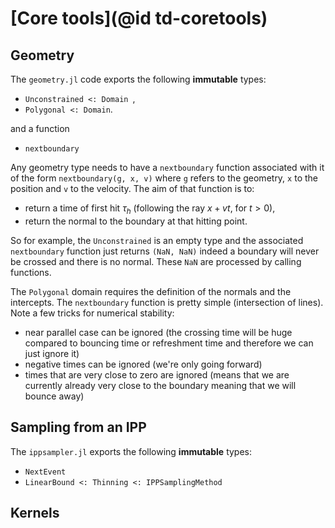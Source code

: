 # [Core tools](@id td-coretools)

## Geometry

The `geometry.jl` code exports the following **immutable** types:

* `Unconstrained <: Domain `,
* `Polygonal <: Domain`.

and a function

* `nextboundary`

Any geometry type needs to have a `nextboundary` function associated with it of the form `nextboundary(g, x, v)` where `g` refers to the geometry, `x` to the position and `v` to the velocity. The aim of that function is to:

* return a time of first hit $\tau_h$ (following the ray $x+vt$, for $t>0$),
* return the normal to the boundary at that hitting point.

So for example, the `Unconstrained` is an empty type and the associated `nextboundary` function just returns `(NaN, NaN)` indeed a boundary will never be crossed and there is no normal. These `NaN` are processed by calling functions.

The `Polygonal` domain requires the definition of the normals and the intercepts. The `nextboundary` function is pretty simple (intersection of lines). Note a few tricks for numerical stability:

* near parallel case can be ignored (the crossing time will be huge compared to bouncing time or refreshment time and therefore we can just ignore it)
* negative times can be ignored (we're only going forward)
* times that are very close to zero are ignored (means that we are currently already very close to the boundary meaning that we will bounce away)

## Sampling from an IPP

The `ippsampler.jl` exports the following **immutable** types:

* `NextEvent`
* `LinearBound <: Thinning <: IPPSamplingMethod` 

## Kernels

